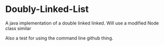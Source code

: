 # Doubly-Linked-List
A java implementation of a double linked linked. Will use a modified Node class similar 


Also a test for using the command line github thing.
